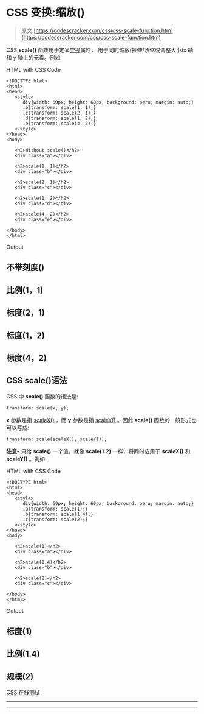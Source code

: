 # CSS 变换:缩放()

> 原文:[https://codescracker.com/css/css-scale-function.htm](https://codescracker.com/css/css-scale-function.htm)

CSS **scale()** 函数用于定义[变换](/css/css-transform.htm)属性， 用于同时缩放(拉伸/收缩或调整大小)x 轴和 y 轴上的元素。例如:

HTML with CSS Code

```
<!DOCTYPE html>
<html>
<head>
   <style>
      div{width: 60px; height: 60px; background: peru; margin: auto;}
      .b{transform: scale(1, 1);}
      .c{transform: scale(2, 1);}
      .d{transform: scale(1, 2);}
      .e{transform: scale(4, 2);}
   </style>
</head>
<body>

   <h2>Without scale()</h2>
   <div class="a"></div>

   <h2>scale(1, 1)</h2>
   <div class="b"></div>

   <h2>scale(2, 1)</h2>
   <div class="c"></div>

   <h2>scale(1, 2)</h2>
   <div class="d"></div>

   <h2>scale(4, 2)</h2>
   <div class="e"></div>

</body>
</html>
```

Output

## 不带刻度()

## 比例(1，1)

## 标度(2，1)

## 标度(1，2)

## 标度(4，2)

## CSS scale()语法

CSS 中 **scale()** 函数的语法是:

```
transform: scale(x, y);
```

**x** 参数是指 [scaleX()](/css/css-scalex-function.htm) ，而 **y** 参数是指 [scaleY()](/css/css-scaley-function.htm) 。因此 **scale()** 函数的一般形式也可以写成:

```
transform: scale(scaleX(), scaleY());
```

**注意-** 只给 **scale()** 一个值，就像 **scale(1.2)** 一样，将同时应用于 **scaleX()** 和 **scaleY()** 。例如:

HTML with CSS Code

```
<!DOCTYPE html>
<html>
<head>
   <style>
      div{width: 60px; height: 60px; background: peru; margin: auto;}
      .a{transform: scale(1);}
      .b{transform: scale(1.4);}
      .c{transform: scale(2);}
   </style>
</head>
<body>

   <h2>scale(1)</h2>
   <div class="a"></div>

   <h2>scale(1.4)</h2>
   <div class="b"></div>

   <h2>scale(2)</h2>
   <div class="c"></div>

</body>
</html>
```

Output

## 标度(1)

## 比例(1.4)

## 规模(2)

[CSS 在线测试](/exam/showtest.php?subid=5)

* * *

* * *